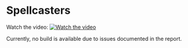 # Spellcasters

Watch the video:
[![Watch the video](https://i3.ytimg.com/vi/74G5-GFo2ik/maxresdefault.jpg)](https://youtu.be/74G5-GFo2ik)

Currently, no build is available due to issues documented in the report.
